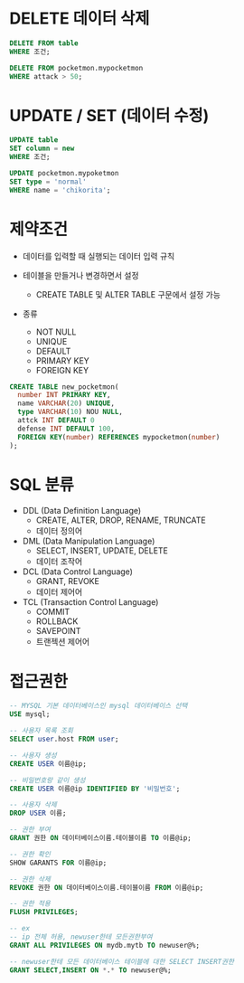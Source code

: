 # DELETE 데이터 삭제

```SQL
DELETE FROM table
WHERE 조건;
```

```SQL
DELETE FROM pocketmon.mypocketmon
WHERE attack > 50;
```

# UPDATE / SET (데이터 수정)

```SQL
UPDATE table
SET column = new
WHERE 조건;
```

```SQL
UPDATE pocketmon.mypoketmon
SET type = 'normal'
WHERE name = 'chikorita';
```

# 제약조건
- 데이터를 입력할 때 실행되는 데이터 입력 규칙
- 테이블을 만들거나 변경하면서 설정
  - CREATE TABLE 및 ALTER TABLE 구문에서 설정 가능

- 종류
  - NOT NULL
  - UNIQUE
  - DEFAULT
  - PRIMARY KEY
  - FOREIGN KEY

```SQL
CREATE TABLE new_pocketmon(
  number INT PRIMARY KEY,
  name VARCHAR(20) UNIQUE,
  type VARCHAR(10) NOU NULL,
  attck INT DEFAULT 0
  defense INT DEFAULT 100,
  FOREIGN KEY(number) REFERENCES mypocketmon(number)
);
```

# SQL 분류
- DDL (Data Definition Language)
  - CREATE, ALTER, DROP, RENAME, TRUNCATE
  - 데이터 정의어
- DML (Data Manipulation Language)
  - SELECT, INSERT, UPDATE, DELETE
  - 데이터 조작어
- DCL (Data Control Language)
  - GRANT, REVOKE
  - 데이터 제어어
- TCL (Transaction Control Language)
  - COMMIT
  - ROLLBACK
  - SAVEPOINT
  - 트랜젝션 제어어

# 접근권한

```SQL
-- MYSQL 기본 데이터베이스인 mysql 데이터베이스 선택
USE mysql;

-- 사용자 목록 조회
SELECT user.host FROM user;

-- 사용자 생성
CREATE USER 이름@ip;

-- 비밀번호랑 같이 생성
CREATE USER 이름@ip IDENTIFIED BY '비밀번호';

-- 사용자 삭제
DROP USER 이름;

-- 권한 부여
GRANT 권한 ON 데이터베이스이름.테이블이름 TO 이름@ip;

-- 권한 확인
SHOW GARANTS FOR 이름@ip;

-- 권한 삭제
REVOKE 권한 ON 데이터베이스이름.테이블이름 FROM 이름@ip;

-- 권한 적용
FLUSH PRIVILEGES;

-- ex
-- ip 전체 허용, newuser한테 모든권한부여
GRANT ALL PRIVILEGES ON mydb.mytb TO newuser@%;

-- newuser한테 모든 데이터베이스 테이블에 대한 SELECT INSERT권한
GRANT SELECT,INSERT ON *.* TO newuser@%;
```